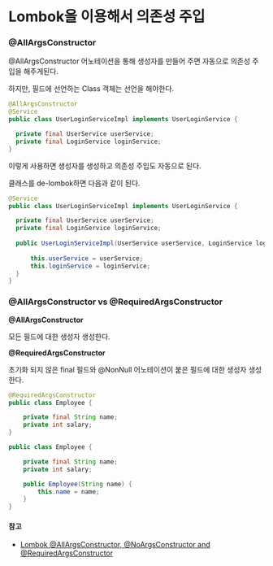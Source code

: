 # Lombok을 이용해서 의존성 주입



### @AllArgsConstructor

@AllArgsConstructor 어노테이션을 통해 생성자를 만들어 주면 자동으로 의존성 주입을 해주게된다.

하지만, 필드에 선언하는 Class 객체는 선언을 해야한다.



```java
@AllArgsConstructor
@Service
public class UserLoginServiceImpl implements UserLoginService {

  private final UserService userService;
  private final LoginService loginService;
}
```

이렇게 사용하면 생성자를 생성하고 의존성 주입도 자동으로 된다.

클래스를 de-lombok하면 다음과 같이 된다.

```java
@Service
public class UserLoginServiceImpl implements UserLoginService {

  private final UserService userService;
  private final LoginService loginService;
    
  public UserLoginServiceImpl(UserService userService, LoginService loginService) {
      
      this.userService = userService;
      this.loginService = loginService;
  }
}
```





### @AllArgsConstructor vs @RequiredArgsConstructor



**@AllArgsConstructor**

 모든 필드에 대한 생성자 생성한다.

**@RequiredArgsConstructor**

 초기화 되지 않은 final 필드와 @NonNull 어노테이션이 붙은 필드에 대한 생성자 생성한다.

```java
@RequiredArgsConstructor
public class Employee {

    private final String name;
    private int salary;
}
```



```java
public class Employee {

    private final String name;
    private int salary;

    public Employee(String name) {
        this.name = name;
    }
}
```



#### 참고

- [Lombok @AllArgsConstructor, @NoArgsConstructor and @RequiredArgsConstructor](http://www.javabyexamples.com/delombok-allargsconstructor-noargsconstructor-and-requiredargsconstructor)



#### 